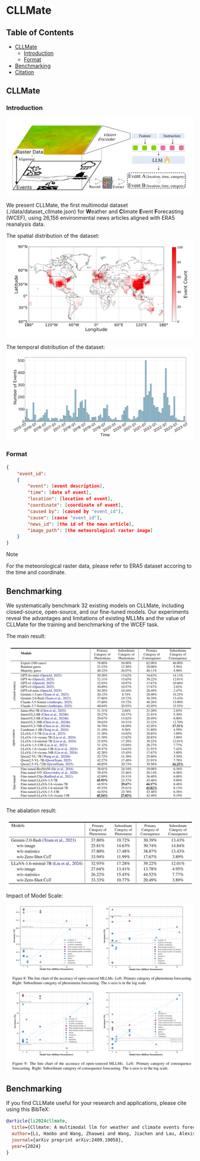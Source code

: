 # CLLMate

## Table of Contents
- [CLLMate](#introduction)
  - [Introduction](#introduction)
  - [Format](#format)
- [Benchmarking](#benchmarking)
- [Citation](#citation)


## CLLMate
### Introduction
![# arch](figure/arch.png)

We present CLLMate, the first multimodal dataset (./data/dataset_cllmate.json) for **W**eather and **C**limate **E**vent **F**orecasting (WCEF), using 26,156 environmental news articles aligned with ERA5 reanalysis data.

The spatial distribution of the dataset:
![# spatial](figure/spatial.png)

The temporal distribution of the dataset:
![# temporal](figure/temporal.png)

### Format


```json
{
    "event_id":
    {
        "event": [event description],
        "time": [date of event],
        "location": [location of event],
        "coordinate": [coordinate of event],
        "caused by": [caused by "event_id"],
        "cause": [cause "event_id"],
        "news_id": [the id of the news article],
        "image_path": [the meteorological raster image]
    }
}
```

> [!NOTE]
> For the meteorological raster data, please refer to ERA5 dataset accoring to the time and coordinate.

## Benchmarking

We systematically benchmark 32 existing models on CLLMate, including closed-source, open-source, and our fine-tuned models.
Our experiments reveal the advantages and limitations of existing MLLMs and the value of CLLMate for the training and benchmarking of the WCEF task.

The main result:

![# main_result](figure/result.png)

The abalation result:

![# ablation](figure/ablation.png)

Impact of Model Scale:

![# scale](figure/model_size.png)

## Benchmarking
If you find CLLMate useful for your research and applications, please cite using this BibTeX:

```bibtex
@article{li2024cllmate,
  title={Cllmate: A multimodal llm for weather and climate events forecasting},
  author={Li, Haobo and Wang, Zhaowei and Wang, Jiachen and Lau, Alexis Kai Hon and Qu, Huamin},
  journal={arXiv preprint arXiv:2409.19058},
  year={2024}
}
```
